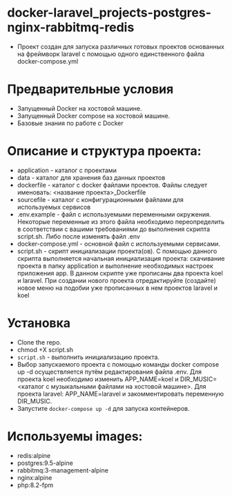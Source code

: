 # docker-laravel_projects-postgres-nginx-rabbitmq-redis
+ Проект создан для запуска различных готовых проектов основанных на фреймворк laravel с помощью одного единственного файла docker-compose.yml

# Предварительные условия
* Запущенный Docker на хостовой машине.
* Запущенный Docker compose на хостовой машине.
* Базовые знания по работе с Docker 

# Описание и структура проекта:
* application - каталог с проектами
* data - каталог для хранения баз данных проектов
* dockerfile - каталог с docker файлами проектов. Файлы следует именовать: <название проекта>_Dockerfile
* sourcefile - каталог с конфигурационными файлами для используемых сервисов
* .env.example - файл с используемыми переменными окружения. Некоторые переменные из этого файла необходимо переопределить в соответствии с вашими требованиями до выполнения скрипта script.sh. Либо после изменять файл .env
* docker-compose.yml - основной файл с используемыми сервисами.
* script.sh - скрипт инициализации проекта(ов). С помощью данного скрипта выполняется начальная инициализация проекта: скачивание проекта в папку application и выполнение необходимых настроек приложения app. В данном скрипте уже прописаны два проекта koel и laravel. При создании нового проекта отредактируйте (создайте) новое меню на подобии уже прописанных в нем проектов laravel и koel

# Установка
+ Clone the repo.
+ chmod +X script.sh
+ `script.sh` - выполнить инициализацию проекта.
+ Выбор запускаемого проекта с помощью команды docker compose up -d осуществляется путём редактирования файла .env. Для проекта koel необходимо изменить APP_NAME=koel и DIR_MUSIC=<каталог с музыкальными файлами на хостовой машине>. Для проекта laravel: APP_NAME=laravel и закомментировать переменную DIR_MUSIC.
+ Запустите `docker-compose up -d` для запуска контейнеров.

# Используемы images:
+ redis:alpine
+ postgres:9.5-alpine
+ rabbitmq:3-management-alpine
+ nginx:alpine
+ php:8.2-fpm



